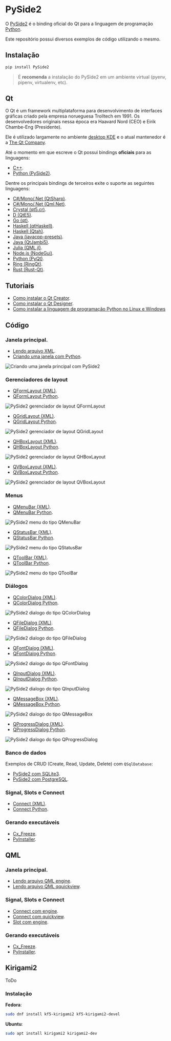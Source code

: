 # PySide2

O [PySide2](https://pypi.org/project/PySide2/) é o binding oficial do Qt para a linguagem de programação [Python](https://www.python.org/).

Este repositório possui diversos exemplos de código utilizando o mesmo.

## Instalação

```bash
pip install PySide2
```

> É **recomenda** a instalação do PySide2 em um ambiente virtual (pyenv, pipenv, virtualenv, etc).

## Qt

O Qt é um framework multiplataforma para desenvolvimento de interfaces gráficas criado pela empresa norueguesa Trolltech em 1991. Os desenvolvedores originais nessa época era Haavard Nord (CEO) e Eirik Chambe-Eng (Presidente).

Ele é utilizado largamente no ambiente [desktop KDE](https://kde.org/) e o atual mantenedor é a [The Qt Company](https://www.qt.io/).

Até o momento em que escreve o Qt possui bindings **oficiais** para as linguagens:

- [C++](https://doc.qt.io/qt-5/qtwidgets-index.html#getting-started).
- [Python (PySide2)](https://www.qt.io/qt-for-python).

Dentre os principais bindings de terceiros exite o suporte as seguintes linguagens:

- [C#/Mono/.Net (QtSharp)](https://gitlab.com/ddobrev/QtSharp).
- [C#/Mono/.Net (Qml.Net)](https://gitlab.com/ddobrev/QtSharp).
- [Crystal (qt5.cr)](https://github.com/Papierkorb/qt5.cr).
- [D (QtE5)](https://github.com/MGWL/QtE5).
- [Go (qt)](https://github.com/therecipe/qt).
- [Haskell (qtHaskell)](http://www.isptech.co.uk/qtHaskell/index.html).
- [Haskell (Qtah)](https://gitlab.com/khumba/qtah).
- [Java (javacpp-presets)](https://github.com/bytedeco/javacpp-presets/tree/master/qt).
- [Java (QtJambi5)](https://github.com/OmixVisualization/qtjambi5/).
- [Julia (QML.jl)](https://github.com/barche/QML.jl).
- [Node.js (NodeGui)](https://github.com/nodegui/nodegui).
- [Python (PyQt)](https://riverbankcomputing.com/software/pyqt/intro).
- [Ring (RingQt)](https://ring-lang.sourceforge.io/doc/qt.html).
- [Rust (Rust-Qt)](https://github.com/rust-qt).

## Tutoriais

- [Como instalar o Qt Creator](https://codigoninja.dev/posts/instalar-qt-creator/).
- [Como instalar o Qt Designer](https://codigoninja.dev/posts/instalar-qt-designer/).
- [Como instalar a linguagem de programação Python no Linux e Windows ](https://codigoninja.dev/posts/instalar-linguagem-programacao-python-linux-windows/)

## Código

### Janela principal.

- [Lendo arquivo XML](./src/mainwindow/xml).
- [Criando uma janela com Python](./src/mainwindow/).

![Criando uma janela principal com PySide2](./images/widgets/mainwindow.png)

### Gerenciadores de layout

- [QFormLayout (XML)](./src/layouts/form/xml).
- [QFormLayout Python](./src/layouts/form).

![PySide2 gerenciador de layout QFormLayout](./images/widgets/qformlayout.png)

- [QGridLayout (XML)](./src/layouts/grid/xml).
- [QGridLayout Python](./src/layouts/grid).

![PySide2 gerenciador de layout QGridLayout](./images/widgets/qgridlayout.png)

- [QHBoxLayout (XML)](./src/layouts/hbox/xml).
- [QHBoxLayout Python](./src/layouts/hbox).

![PySide2 gerenciador de layout QHBoxLayout](./images/widgets/qhboxlayout.png)

- [QVBoxLayout (XML)](./src/layouts/vbox/xml).
- [QVBoxLayout Python](./src/layouts/vbox).

![PySide2 gerenciador de layout QVBoxLayout](./images/widgets/qbboxlayout.png)

### Menus

- [QMenuBar (XML)](./src/menus/menubar/xml).
- [QMenuBar Python](./src/menus/menubar).

![PySide2 menu do tipo QMenuBar](./images/widgets/qmenubar.png)

- [QStatusBar (XML)](./src/menus/statusbar/xml).
- [QStatusBar Python](./src/menus/statusbar).

![PySide2 menu do tipo QStatusBar](./images/widgets/qstatusbar.png)

- [QToolBar (XML)](./src/menus/statusbar/xml).
- [QToolBar Python](./src/menus/statusbar).

![PySide2 menu do tipo QToolBar](./images/widgets/qtoolbar.png)

### Diálogos

- [QColorDialog (XML)](./src/dialogs/color/xml).
- [QColorDialog Python](./src/dialogs/color/xml).

![PySide2 dialogo do tipo QColorDialog](./images/widgets/qcolordialog.png)

- [QFileDialog (XML)](./src/dialogs/file/xml).
- [QFileDialog Python](./src/dialogs/file).

![PySide2 dialogo do tipo QFileDialog](./images/widgets/qfiledialog.png)

- [QFontDialog (XML)](./src/dialogs/font/xml).
- [QFontDialog Python](./src/dialogs/font).

![PySide2 dialogo do tipo QFontDialog](./images/widgets/qfontdialog.png)

- [QInputDialog (XML)](./src/dialogs/input/xml).
- [QInputDialog Python](./src/dialogs/input).

![PySide2 dialogo do tipo QInputDialog](./images/widgets/qinputdialog.png)

- [QMessageBox (XML)](./src/dialogs/messagebox/xml).
- [QMessageBox Python](./src/dialogs/messagebox).

![PySide2 dialogo do tipo QMessageBox](./images/widgets/qmessagebox.png)

- [QProgressDialog (XML)](./src/dialogs/progress/xml).
- [QProgressDialog Python](./src/dialogs/progress/xml).

![PySide2 dialogo do tipo QProgressDialog](./images/widgets/qprogressdialog.png)

### Banco de dados

Exemplos de CRUD (Create, Read, Update, Delete) com `QSqlDatabase`:

- [PySide2 com SQLite3](./src/database/db-sqlite).
- [PySide2 com PostgreSQL](./src/database/db-postgres).


### Signal, Slots e Connect

- [Connect (XML)](./src/signals-slots/xml).
- [Connect Python](./src/signals-slots).

### Gerando executáveis

- [Cx_Freeze](./src/gen-exec/_cx_freeze).
- [PyInstaller](./src/gen-exec/_pyinstaller).

## QML

### Janela principal.

- [Lendo arquivo QML engine](./src/qml/mainwindow/engine).
- [Lendo arquivo QML qquickview](./src/qml/mainwindow/qquickview).

### Signal, Slots e Connect

- [Connect com engine](./src/qml/signals-slots/connect-engine).
- [Connect com quickview](./src/qml/signals-slots/connect-quickview).
- [Slot com engine](./src/qml/signals-slots/slot-engine).

### Gerando executáveis

- [Cx_Freeze](./src/qml/gen-exec/_cx_freeze).
- [PyInstaller](./src/qml/gen-exec/_pyinstaller).

## Kirigami2

ToDo

### Instalação

**Fedora**:

```bash
sudo dnf install kf5-kirigami2 kf5-kirigami2-devel
```

**Ubuntu**:

```bash
sudo apt install kirigami2 kirigami2-dev
```

